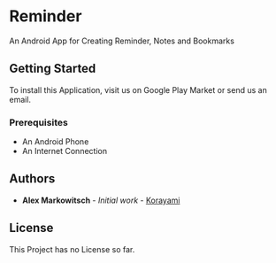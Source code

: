# Reminder

An Android App for Creating Reminder, Notes and Bookmarks

## Getting Started

To install this Application, visit us on Google Play Market or send us an email.

### Prerequisites

* An Android Phone
* An Internet Connection


## Authors

* **Alex Markowitsch** - *Initial work* - [Korayami](https://github.com/Korayami)

## License

This Project has no License so far.
